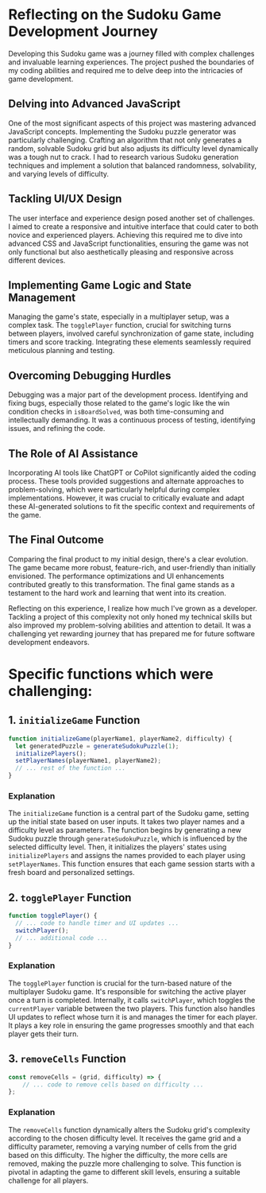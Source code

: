 


# Reflecting on the Sudoku Game Development Journey

Developing this Sudoku game was a journey filled with complex challenges and invaluable learning experiences. The project pushed the boundaries of my coding abilities and required me to delve deep into the intricacies of game development.

## Delving into Advanced JavaScript

One of the most significant aspects of this project was mastering advanced JavaScript concepts. Implementing the Sudoku puzzle generator was particularly challenging. Crafting an algorithm that not only generates a random, solvable Sudoku grid but also adjusts its difficulty level dynamically was a tough nut to crack. I had to research various Sudoku generation techniques and implement a solution that balanced randomness, solvability, and varying levels of difficulty.

## Tackling UI/UX Design

The user interface and experience design posed another set of challenges. I aimed to create a responsive and intuitive interface that could cater to both novice and experienced players. Achieving this required me to dive into advanced CSS and JavaScript functionalities, ensuring the game was not only functional but also aesthetically pleasing and responsive across different devices.

## Implementing Game Logic and State Management

Managing the game's state, especially in a multiplayer setup, was a complex task. The `togglePlayer` function, crucial for switching turns between players, involved careful synchronization of game state, including timers and score tracking. Integrating these elements seamlessly required meticulous planning and testing.

## Overcoming Debugging Hurdles

Debugging was a major part of the development process. Identifying and fixing bugs, especially those related to the game's logic like the win condition checks in `isBoardSolved`, was both time-consuming and intellectually demanding. It was a continuous process of testing, identifying issues, and refining the code.

## The Role of AI Assistance

Incorporating AI tools like ChatGPT or CoPilot significantly aided the coding process. These tools provided suggestions and alternate approaches to problem-solving, which were particularly helpful during complex implementations. However, it was crucial to critically evaluate and adapt these AI-generated solutions to fit the specific context and requirements of the game.

## The Final Outcome

Comparing the final product to my initial design, there's a clear evolution. The game became more robust, feature-rich, and user-friendly than initially envisioned. The performance optimizations and UI enhancements contributed greatly to this transformation. The final game stands as a testament to the hard work and learning that went into its creation.

Reflecting on this experience, I realize how much I've grown as a developer. Tackling a project of this complexity not only honed my technical skills but also improved my problem-solving abilities and attention to detail. It was a challenging yet rewarding journey that has prepared me for future software development endeavors.

# Specific functions which were challenging: 
## 1. `initializeGame` Function

```javascript
function initializeGame(playerName1, playerName2, difficulty) {  
  let generatedPuzzle = generateSudokuPuzzle(1);
  initializePlayers();
  setPlayerNames(playerName1, playerName2);
  // ... rest of the function ...
}
```

### Explanation
The `initializeGame` function is a central part of the Sudoku game, setting up the initial state based on user inputs. It takes two player names and a difficulty level as parameters. The function begins by generating a new Sudoku puzzle through `generateSudokuPuzzle`, which is influenced by the selected difficulty level. Then, it initializes the players' states using `initializePlayers` and assigns the names provided to each player using `setPlayerNames`. This function ensures that each game session starts with a fresh board and personalized settings.

## 2. `togglePlayer` Function

```javascript
function togglePlayer() {
  // ... code to handle timer and UI updates ...
  switchPlayer();
  // ... additional code ...
}
```

### Explanation
The `togglePlayer` function is crucial for the turn-based nature of the multiplayer Sudoku game. It's responsible for switching the active player once a turn is completed. Internally, it calls `switchPlayer`, which toggles the `currentPlayer` variable between the two players. This function also handles UI updates to reflect whose turn it is and manages the timer for each player. It plays a key role in ensuring the game progresses smoothly and that each player gets their turn.

## 3. `removeCells` Function

```javascript
const removeCells = (grid, difficulty) => {
    // ... code to remove cells based on difficulty ...
};
```

### Explanation
The `removeCells` function dynamically alters the Sudoku grid's complexity according to the chosen difficulty level. It receives the game grid and a difficulty parameter, removing a varying number of cells from the grid based on this difficulty. The higher the difficulty, the more cells are removed, making the puzzle more challenging to solve. This function is pivotal in adapting the game to different skill levels, ensuring a suitable challenge for all players.

